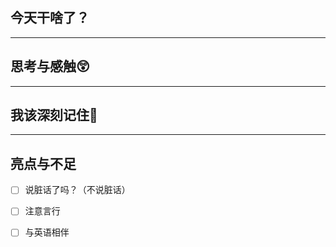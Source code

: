 ## 今天干啥了？


---
## 思考与感触😲



---
## 我该深刻记住🦊


---
## 亮点与不足
- [ ] 说脏话了吗？（不说脏话）
- [ ] 注意言行
- [ ] 与英语相伴



